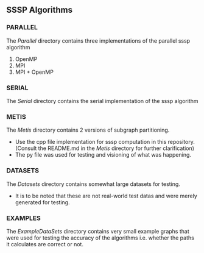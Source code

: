 ## SSSP Algorithms

### PARALLEL

The *Parallel* directory contains three implementations of the parallel sssp algorithm
1) OpenMP
2) MPI
3) MPI + OpenMP

### SERIAL

The *Serial* directory contains the serial implementation of the sssp algorithm


### METIS

The *Metis* directory contains 2 versions of subgraph partitioning. 
* Use the cpp file implementation for sssp computation in this repository. (Consult the README.md in the *Metis* directory for further clarification)
* The py file was used for testing and visioning of what was happening.

### DATASETS

The *Datasets* directory contains somewhat large datasets for testing.
* It is to be noted that these are not real-world test datas and were merely generated for testing.

### EXAMPLES

The *ExampleDataSets* directory contains very small example graphs that were used for testing the accuracy of the algorithms i.e. whether the paths it calculates are correct or not.